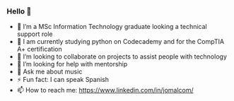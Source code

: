 ### Hello 👋

- 🔭 I’m a MSc Information Technology graduate looking a technical support role
- 🌱 I am currently studying python on Codecademy and for the CompTIA A+ certification 
- 👯 I’m looking to collaborate on projects to assist people with technology
- 🤔 I’m looking for help with mentorship
- 💬 Ask me about music
- ⚡ Fun fact: I can speak Spanish
- 📫 How to reach me: https://www.linkedin.com/in/jomalcom/

